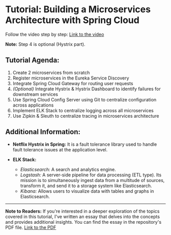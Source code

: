 # Tutorial: Building a Microservices Architecture with Spring Cloud

Follow the video step by step: [Link to the video](https://www.youtube.com/watch?v=tljuDMmfJz8)

**Note:** Step 4 is optional (Hystrix part).

## Tutorial Agenda:
1. Create 2 microservices from scratch
2. Register microservices in the Eureka Service Discovery
3. Integrate Spring Cloud Gateway for routing user requests
4. *(Optional)* Integrate Hystrix & Hystrix Dashboard to identify failures for downstream services
5. Use Spring Cloud Config Server using Git to centralize configuration across applications
6. Implement ELK Stack to centralize logging across all microservices
7. Use Zipkin & Sleuth to centralize tracing in microservices architecture

## Additional Information:

- **Netflix Hystrix in Spring:** It is a fault tolerance library used to handle fault tolerance issues at the application level.

- **ELK Stack:**
    - *Elasticsearch:* A search and analytics engine.
    - *Logstash:* A server-side pipeline for data processing (ETL type). Its mission is to simultaneously ingest data from a multitude of sources, transform it, and send it to a storage system like Elasticsearch.
    - *Kibana:* Allows users to visualize data with tables and graphs in Elasticsearch.
---

**Note to Readers:**
If you're interested in a deeper exploration of the topics covered in this tutorial, I've written an essay that delves into the concepts and provides additional insights. You can find the essay in the repository's PDF file. [Link to the PDF](./path/to/your/file.pdf)
